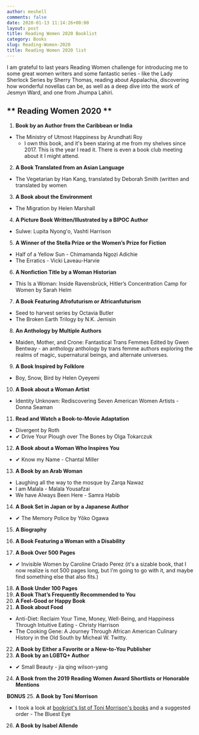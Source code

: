 ```yaml
---
author: meshell
comments: false
date: 2020-01-13 11:14:26+00:00
layout: post
title: Reading Women 2020 Booklist
category: Books
slug: Reading-Women-2020
title: Reading Women 2020 list
---
```


I am grateful to last years Reading Women challenge for introducing me to some great women writers and some fantastic series - like the Lady Sherlock Series by Sherry Thomas, reading about Appalachia, discovering how wonderful novellas can be, as well as a deep dive into the work of Jesmyn Ward, and one from Jhumpa Lahiri.

## ** Reading Women 2020 **

1. **Book by an Author from the Caribbean or India**
  * The Ministry of Utmost Happiness by Arundhati Roy
    * I own this book, and it's been staring at me from my shelves since 2017. This is the year I read it. There is even a book club meeting about it I might attend.
2. **A Book Translated from an Asian Language**
  * The Vegetarian by Han Kang, translated by Deborah Smith (written and translated by women
3. **A Book about the Environment**
  * The Migration by Helen Marshall
4. **A Picture Book Written/Illustrated by a BIPOC Author**
  * Sulwe: Lupita Nyong'o, Vashti Harrison
5. **A Winner of the Stella Prize or the Women’s Prize for Fiction**
  * Half of a Yellow Sun - Chimamanda Ngozi Adichie
  * The Erratics - Vicki Laveau-Harvie
6. **A Nonfiction Title by a Woman Historian**
  * This Is a Woman: Inside Ravensbrück, Hitler’s Concentration Camp for Women by Sarah Helm
7. **A Book Featuring Afrofuturism or Africanfuturism**
  * Seed to harvest series by Octavia Butler
  * The Broken Earth Trilogy by N.K. Jemisin
8. **An Anthology by Multiple Authors**
  * Maiden, Mother, and Crone: Fantastical Trans Femmes Edited by Gwen Bentway - an anthology anthology by trans femme authors exploring the realms of magic, supernatural beings, and alternate universes.
9. **A Book Inspired by Folklore**
  * Boy, Snow, Bird by Helen Oyeyemi
10. **A Book about a Woman Artist**
  * Identity Unknown: Rediscovering Seven American Women Artists - Donna Seaman
11. **Read and Watch a Book-to-Movie Adaptation**
  * Divergent by Roth
  * ✔ Drive Your Plough over The Bones by Olga Tokarczuk
12. **A Book about a Woman Who Inspires You**
  * ✔ Know my Name - Chantal Miller
13. **A Book by an Arab Woman**
  * Laughing all the way to the mosque by Zarqa Nawaz
  * I am Malala - Malala Yousafzai
  * We have Always Been Here - Samra Habib
14. **A Book Set in Japan or by a Japanese Author**
  * ✔ The Memory Police by Yōko Ogawa
15. **A Biography**

16. **A Book Featuring a Woman with a Disability**

17. **A Book Over 500 Pages**
  *  ✔ Invisible Women by Caroline Criado Perez (it's a sizable book, that I now realize is not 500 pages long, but I'm going to go with it, and maybe find something else that also fits.)
18. **A Book Under 100 Pages**
19. **A Book That’s Frequently Recommended to You**
20. **A Feel-Good or Happy Book**
21. **A Book about Food**
  * Anti-Diet: Reclaim Your Time, Money, Well-Being, and Happiness Through Intuitive Eating - Christy Harrison
  *  The Cooking Gene: A Journey Through African American Culinary History in the Old South by Micheal W. Twitty.
22. **A Book by Either a Favorite or a New-to-You Publisher**
23. **A Book by an LGBTQ+ Author**
  *  ✔ Small Beauty - jia qing wilson-yang
24. **A Book from the 2019 Reading Women Award Shortlists or Honorable Mentions**

**BONUS**
25. **A Book by Toni Morrison**
  * I took a look at [bookriot's list of Toni Morrison's books](https://bookriot.com/2018/05/15/toni-morrison-books/) and a suggested order - The Bluest Eye
26. **A Book by Isabel Allende**
